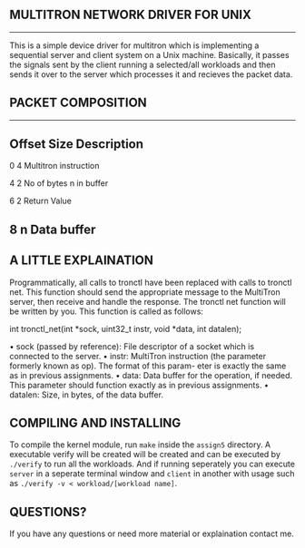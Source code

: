 MULTITRON NETWORK DRIVER FOR UNIX
---------------------------------
---------------------------------

This is a simple device driver for multitron which is implementing a sequential server and client system on a Unix machine. Basically, it passes the signals sent by the client running a selected/all workloads and then sends it over to the server which processes it and recieves the packet data.

PACKET COMPOSITION
------------------
------------------


Offset      Size      Description
-----------------------------------
0             4       Multitron instruction

4             2       No of bytes n in buffer

6             2       Return Value  

8             n       Data buffer
-----------------------------------

A LITTLE EXPLAINATION
---------------------

Programmatically, all calls to tronctl have been replaced with calls to tronctl net. This function should send the appropriate message to the MultiTron server, then receive and handle the response. The tronctl net function will be written by you. This function is called as follows:

int tronctl_net(int *sock, uint32_t instr, void *data, int datalen);

• sock (passed by reference): File descriptor of a socket which is connected to the server.
• instr: MultiTron instruction (the parameter formerly known as op). The format of this param-
eter is exactly the same as in previous assignments.
• data: Data buffer for the operation, if needed. This parameter should function exactly as in previous assignments.
• datalen: Size, in bytes, of the data buffer.

COMPILING AND INSTALLING
------------------------

To compile the kernel module, run `make` inside the `assign5` directory. A executable verify will be created will be created and can be executed by `./verify` to run all the workloads. And if running seperately you can execute `server` in a seperate terminal window and `client` in another with usage such as `./verify -v < workload/[workload name]`.


QUESTIONS?
----------

If you have any questions or need more material or explaination contact me. 
